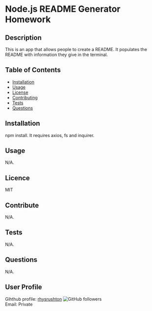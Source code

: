 
  # Node.js README Generator Homework
  ## Description
  This is an app that allows people to create a README. It populates the README with information they give in the terminal. 
  ## Table of Contents
  - [Installation](#Installation)
  - [Usage](#Usage)
  - [License](#License)
  - [Contributing](#Contributing)
  - [Tests](#Tests)
  - [Questions](#Questions)
  ## Installation 
  npm install. It requires axios, fs and inquirer. 
  ## Usage 
  N/A.
  ## Licence 
  MIT
  ## Contribute
  N/A.
  ## Tests
  N/A. 
  ## Questions
  N/A.

  ## User Profile 
  Gihthub profile: <a href="https://github.com/rhysrushton">rhysrushton</a>   <img alt="GitHub followers" src="https://img.shields.io/github/followers/rhysrushton"><br/>Email: Private
  